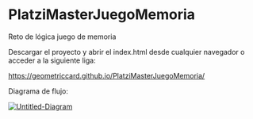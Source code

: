 # PlatziMasterJuegoMemoria
Reto de lógica juego de memoria

Descargar el proyecto y abrir el index.html desde cualquier navegador o acceder a la siguiente liga:

https://geometriccard.github.io/PlatziMasterJuegoMemoria/

Diagrama de flujo:

<a href="https://ibb.co/84M88nM"><img src="https://i.ibb.co/jZh449h/Untitled-Diagram.jpg" alt="Untitled-Diagram" border="0" /></a>

